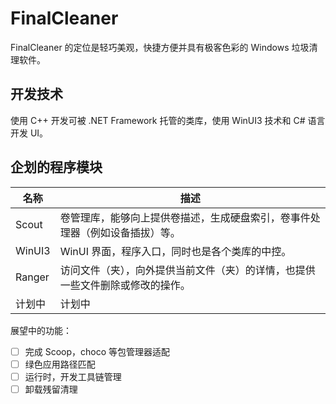 # FinalCleaner
FinalCleaner 的定位是轻巧美观，快捷方便并具有极客色彩的 Windows 垃圾清理软件。

## 开发技术

使用 C++ 开发可被 .NET Framework 托管的类库，使用 WinUI3 技术和 C# 语言开发 UI。

## 企划的程序模块

| 名称   | 描述                                                         |
| ------ | ------------------------------------------------------------ |
| Scout  | 卷管理库，能够向上提供卷描述，生成硬盘索引，卷事件处理器（例如设备插拔）等。 |
| WinUI3 | WinUI 界面，程序入口，同时也是各个类库的中控。               |
| Ranger | 访问文件（夹），向外提供当前文件（夹）的详情，也提供一些文件删除或修改的操作。 |
| 计划中 | 计划中                                                       |

展望中的功能：

- [ ] 完成 Scoop，choco 等包管理器适配
- [ ] 绿色应用路径匹配
- [ ] 运行时，开发工具链管理
- [ ] 卸载残留清理
